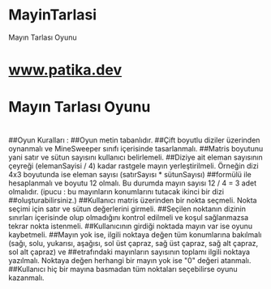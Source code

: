 # MayinTarlasi
Mayın Tarlası Oyunu
# www.patika.dev
# Mayın Tarlası Oyunu

#

##Oyun Kuralları :
##Oyun metin tabanlıdır.
##Çift boyutlu diziler üzerinden oynanmalı ve MineSweeper sınıfı içerisinde tasarlanmalı.
##Matris boyutunu yani satır ve sütun sayısını kullanıcı belirlemeli.
##Diziye ait eleman sayısının çeyreği (elemanSayisi / 4) kadar rastgele mayın yerleştirilmeli. Örneğin dizi 4x3 boyutunda ise eleman sayısı (satırSayısı * sütunSayısı) ##formülü ile hesaplanmalı ve boyutu 12 olmalı. Bu durumda mayın sayısı 12 / 4 = 3 adet olmalıdır. (ipucu : bu mayınların konumlarını tutacak ikinci bir dizi ##oluşturabilirsiniz.)
##Kullanıcı matris üzerinden bir nokta seçmeli. Nokta seçimi için satır ve sütun değerlerini girmeli.
##Seçilen noktanın dizinin sınırları içerisinde olup olmadığını kontrol edilmeli ve koşul sağlanmazsa tekrar nokta istenmeli.
##Kullanıcının girdiği noktada mayın var ise oyunu kaybetmeli.
##Mayın yok ise, ilgili noktaya değen tüm konumlarına bakılmalı (sağı, solu, yukarısı, aşağısı, sol üst çapraz, sağ üst çapraz, sağ alt çapraz, sol alt çapraz) ve ##etrafındaki mayınların sayısının toplamı ilgili noktaya yazılmalı. Noktaya değen herhangi bir mayın yok ise "0" değeri atanmalı.
##Kullanıcı hiç bir mayına basmadan tüm noktaları seçebilirse oyunu kazanmalı.
